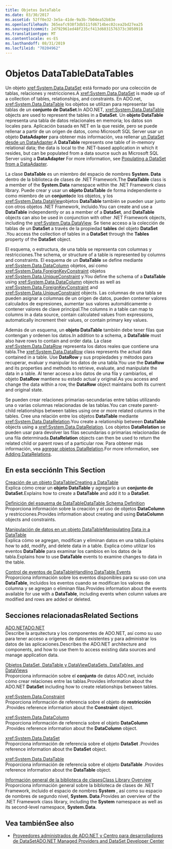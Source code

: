 ```yaml
---
title: Objetos DataTable
ms.date: 03/30/2017
ms.assetid: 52ff0e32-3e5a-41de-9a3b-7b04ea52b83e
ms.openlocfilehash: 365eafc938f3db511fd6714bec02cea2bd27ea25
ms.sourcegitcommit: 2d792961ed48f235cf413d6031576373c3050918
ms.translationtype: MT
ms.contentlocale: es-ES
ms.lasthandoff: 08/31/2019
ms.locfileid: "70204962"
---
```

# <a name="datatables"></a><span data-ttu-id="33728-102">Objetos DataTable</span><span class="sxs-lookup"><span data-stu-id="33728-102">DataTables</span></span>
<span data-ttu-id="33728-103">Un objeto <xref:System.Data.DataSet> está formado por una colección de tablas, relaciones y restricciones.</span><span class="sxs-lookup"><span data-stu-id="33728-103">A <xref:System.Data.DataSet> is made up of a collection of tables, relationships, and constraints.</span></span> <span data-ttu-id="33728-104">En ADO.net, <xref:System.Data.DataTable> los objetos se utilizan para representar las tablas de un **conjunto de DataSet**.</span><span class="sxs-lookup"><span data-stu-id="33728-104">In ADO.NET, <xref:System.Data.DataTable> objects are used to represent the tables in a **DataSet**.</span></span> <span data-ttu-id="33728-105">Un **objeto DataTable** representa una tabla de datos relacionales en memoria; los datos son locales para. Aplicación basada en NET en la que reside, pero se puede rellenar a partir de un origen de datos, como Microsoft SQL Server usar un objeto **DataAdapter** para obtener más información, vea rellenar [un DataSet desde un DataAdapter](../populating-a-dataset-from-a-dataadapter.md).</span><span class="sxs-lookup"><span data-stu-id="33728-105">A **DataTable** represents one table of in-memory relational data; the data is local to the .NET-based application in which it resides, but can be populated from a data source such as Microsoft SQL Server using a **DataAdapter** For more information, see [Populating a DataSet from a DataAdapter](../populating-a-dataset-from-a-dataadapter.md).</span></span>  
  
 <span data-ttu-id="33728-106">La clase **DataTable** es un miembro del espacio de nombres **System. Data** dentro de la biblioteca de clases de .NET Framework.</span><span class="sxs-lookup"><span data-stu-id="33728-106">The **DataTable** class is a member of the **System.Data** namespace within the .NET Framework class library.</span></span> <span data-ttu-id="33728-107">Puede crear y usar un **objeto DataTable** de forma independiente o como miembro de un **conjunto**de los objetos, y los <xref:System.Data.DataView>objetos **DataTable** también se pueden usar junto con otros objetos .NET Framework, incluido.</span><span class="sxs-lookup"><span data-stu-id="33728-107">You can create and use a **DataTable** independently or as a member of a **DataSet**, and **DataTable** objects can also be used in conjunction with other .NET Framework objects, including the <xref:System.Data.DataView>.</span></span> <span data-ttu-id="33728-108">Se tiene acceso a la colección de tablas de un **DataSet** a través de la propiedad **tables** del objeto **DataSet** .</span><span class="sxs-lookup"><span data-stu-id="33728-108">You access the collection of tables in a **DataSet** through the **Tables** property of the **DataSet** object.</span></span>  
  
 <span data-ttu-id="33728-109">El esquema, o estructura, de una tabla se representa con columnas y restricciones.</span><span class="sxs-lookup"><span data-stu-id="33728-109">The schema, or structure of a table is represented by columns and constraints.</span></span> <span data-ttu-id="33728-110">El esquema de un **DataTable** se define mediante <xref:System.Data.DataColumn> objetos, así como <xref:System.Data.ForeignKeyConstraint> objetos <xref:System.Data.UniqueConstraint> y.</span><span class="sxs-lookup"><span data-stu-id="33728-110">You define the schema of a **DataTable** using <xref:System.Data.DataColumn> objects as well as <xref:System.Data.ForeignKeyConstraint> and <xref:System.Data.UniqueConstraint> objects.</span></span> <span data-ttu-id="33728-111">Las columnas de una tabla se pueden asignar a columnas de un origen de datos, pueden contener valores calculados de expresiones, aumentar sus valores automáticamente o contener valores de clave principal.</span><span class="sxs-lookup"><span data-stu-id="33728-111">The columns in a table can map to columns in a data source, contain calculated values from expressions, automatically increment their values, or contain primary key values.</span></span>  
  
 <span data-ttu-id="33728-112">Además de un esquema, un **objeto DataTable** también debe tener filas que contengan y ordenen los datos.</span><span class="sxs-lookup"><span data-stu-id="33728-112">In addition to a schema, a **DataTable** must also have rows to contain and order data.</span></span> <span data-ttu-id="33728-113">La clase <xref:System.Data.DataRow> representa los datos reales que contiene una tabla.</span><span class="sxs-lookup"><span data-stu-id="33728-113">The <xref:System.Data.DataRow> class represents the actual data contained in a table.</span></span> <span data-ttu-id="33728-114">Use **DataRow** y sus propiedades y métodos para recuperar, evaluar y manipular los datos de una tabla.</span><span class="sxs-lookup"><span data-stu-id="33728-114">You use the **DataRow** and its properties and methods to retrieve, evaluate, and manipulate the data in a table.</span></span> <span data-ttu-id="33728-115">Al tener acceso a los datos de una fila y cambiarlos, el objeto **DataRow** mantiene su estado actual y original.</span><span class="sxs-lookup"><span data-stu-id="33728-115">As you access and change the data within a row, the **DataRow** object maintains both its current and original state.</span></span>  
  
 <span data-ttu-id="33728-116">Se pueden crear relaciones primarias-secundarias entre tablas utilizando una o varias columnas relacionadas de las tablas.</span><span class="sxs-lookup"><span data-stu-id="33728-116">You can create parent-child relationships between tables using one or more related columns in the tables.</span></span> <span data-ttu-id="33728-117">Cree una relación entre los objetos **DataTable** mediante <xref:System.Data.DataRelation>.</span><span class="sxs-lookup"><span data-stu-id="33728-117">You create a relationship between **DataTable** objects using a <xref:System.Data.DataRelation>.</span></span> <span data-ttu-id="33728-118">Los objetos **DataRelation** se pueden usar para devolver las filas secundarias o primarias relacionadas de una fila determinada.</span><span class="sxs-lookup"><span data-stu-id="33728-118">**DataRelation** objects can then be used to return the related child or parent rows of a particular row.</span></span> <span data-ttu-id="33728-119">Para obtener más información, vea [agregar objetos DataRelation](adding-datarelations.md).</span><span class="sxs-lookup"><span data-stu-id="33728-119">For more information, see [Adding DataRelations](adding-datarelations.md).</span></span>  
  
## <a name="in-this-section"></a><span data-ttu-id="33728-120">En esta sección</span><span class="sxs-lookup"><span data-stu-id="33728-120">In This Section</span></span>  
 [<span data-ttu-id="33728-121">Creación de un objeto DataTable</span><span class="sxs-lookup"><span data-stu-id="33728-121">Creating a DataTable</span></span>](creating-a-datatable.md)  
 <span data-ttu-id="33728-122">Explica cómo crear un **objeto DataTable** y agregarlo a un **conjunto de DataSet**.</span><span class="sxs-lookup"><span data-stu-id="33728-122">Explains how to create a **DataTable** and add it to a **DataSet**.</span></span>  
  
 [<span data-ttu-id="33728-123">Definición del esquema de DataTable</span><span class="sxs-lookup"><span data-stu-id="33728-123">DataTable Schema Definition</span></span>](datatable-schema-definition.md)  
 <span data-ttu-id="33728-124">Proporciona información sobre la creación y el uso de objetos **DataColumn** y restricciones.</span><span class="sxs-lookup"><span data-stu-id="33728-124">Provides information about creating and using **DataColumn** objects and constraints.</span></span>  
  
 [<span data-ttu-id="33728-125">Manipulación de datos en un objeto DataTable</span><span class="sxs-lookup"><span data-stu-id="33728-125">Manipulating Data in a DataTable</span></span>](manipulating-data-in-a-datatable.md)  
 <span data-ttu-id="33728-126">Explica cómo se agregan, modifican y eliminan datos en una tabla.</span><span class="sxs-lookup"><span data-stu-id="33728-126">Explains how to add, modify, and delete data in a table.</span></span> <span data-ttu-id="33728-127">Explica cómo utilizar los eventos **DataTable** para examinar los cambios en los datos de la tabla.</span><span class="sxs-lookup"><span data-stu-id="33728-127">Explains how to use **DataTable** events to examine changes to data in the table.</span></span>  
  
 [<span data-ttu-id="33728-128">Control de eventos de DataTable</span><span class="sxs-lookup"><span data-stu-id="33728-128">Handling DataTable Events</span></span>](handling-datatable-events.md)  
 <span data-ttu-id="33728-129">Proporciona información sobre los eventos disponibles para su uso con una **DataTable**, incluidos los eventos cuando se modifican los valores de columna y se agregan o eliminan filas.</span><span class="sxs-lookup"><span data-stu-id="33728-129">Provides information about the events available for use with a **DataTable**, including events when column values are modified and rows are added or deleted.</span></span>  
  
## <a name="related-sections"></a><span data-ttu-id="33728-130">Secciones relacionadas</span><span class="sxs-lookup"><span data-stu-id="33728-130">Related Sections</span></span>  
 [<span data-ttu-id="33728-131">ADO.NET</span><span class="sxs-lookup"><span data-stu-id="33728-131">ADO.NET</span></span>](../index.md)  
 <span data-ttu-id="33728-132">Describe la arquitectura y los componentes de ADO.NET, así como su uso para tener acceso a orígenes de datos existentes y para administrar los datos de las aplicaciones.</span><span class="sxs-lookup"><span data-stu-id="33728-132">Describes the ADO.NET architecture and components, and how to use them to access existing data sources and manage application data.</span></span>  
  
 [<span data-ttu-id="33728-133">Objetos DataSet, DataTable y DataView</span><span class="sxs-lookup"><span data-stu-id="33728-133">DataSets, DataTables, and DataViews</span></span>](index.md)  
 <span data-ttu-id="33728-134">Proporciona información sobre el **conjunto** de datos ADO.net, incluido cómo crear relaciones entre las tablas.</span><span class="sxs-lookup"><span data-stu-id="33728-134">Provides information about the ADO.NET **DataSet** including how to create relationships between tables.</span></span>  
  
 <xref:System.Data.Constraint>  
 <span data-ttu-id="33728-135">Proporciona información de referencia sobre el objeto de **restricción** .</span><span class="sxs-lookup"><span data-stu-id="33728-135">Provides reference information about the **Constraint** object.</span></span>  
  
 <xref:System.Data.DataColumn>  
 <span data-ttu-id="33728-136">Proporciona información de referencia sobre el objeto **DataColumn** .</span><span class="sxs-lookup"><span data-stu-id="33728-136">Provides reference information about the **DataColumn** object.</span></span>  
  
 <xref:System.Data.DataSet>  
 <span data-ttu-id="33728-137">Proporciona información de referencia sobre el objeto **DataSet** .</span><span class="sxs-lookup"><span data-stu-id="33728-137">Provides reference information about the **DataSet** object.</span></span>  
  
 <xref:System.Data.DataTable>  
 <span data-ttu-id="33728-138">Proporciona información de referencia sobre el objeto **DataTable** .</span><span class="sxs-lookup"><span data-stu-id="33728-138">Provides reference information about the **DataTable** object.</span></span>  
  
 [<span data-ttu-id="33728-139">Información general de la biblioteca de clases</span><span class="sxs-lookup"><span data-stu-id="33728-139">Class Library Overview</span></span>](../../../../standard/class-library-overview.md)  
 <span data-ttu-id="33728-140">Proporciona información general sobre la biblioteca de clases de .NET Framework, incluido el espacio de nombres **System** , así como su espacio de nombres de segundo nivel, **System. Data**.</span><span class="sxs-lookup"><span data-stu-id="33728-140">Provides an overview of the .NET Framework class library, including the **System** namespace as well as its second-level namespace, **System.Data**.</span></span>  
  
## <a name="see-also"></a><span data-ttu-id="33728-141">Vea también</span><span class="sxs-lookup"><span data-stu-id="33728-141">See also</span></span>

- [<span data-ttu-id="33728-142">Proveedores administrados de ADO.NET y Centro para desarrolladores de DataSet</span><span class="sxs-lookup"><span data-stu-id="33728-142">ADO.NET Managed Providers and DataSet Developer Center</span></span>](https://go.microsoft.com/fwlink/?LinkId=217917)
